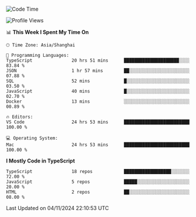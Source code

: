 <!--START_SECTION:waka-->
![Code Time](http://img.shields.io/badge/Code%20Time-6%2C847%20hrs%2031%20mins-blue)

![Profile Views](http://img.shields.io/badge/Profile%20Views-0-blue)

📊 **This Week I Spent My Time On** 

```text
🕑︎ Time Zone: Asia/Shanghai

💬 Programming Languages: 
TypeScript               20 hrs 51 mins      █████████████████████░░░░   83.84 % 
JSON                     1 hr 57 mins        ██░░░░░░░░░░░░░░░░░░░░░░░   07.88 % 
SQL                      52 mins             █░░░░░░░░░░░░░░░░░░░░░░░░   03.50 % 
JavaScript               40 mins             █░░░░░░░░░░░░░░░░░░░░░░░░   02.70 % 
Docker                   13 mins             ░░░░░░░░░░░░░░░░░░░░░░░░░   00.89 % 

🔥 Editors: 
VS Code                  24 hrs 53 mins      █████████████████████████   100.00 % 

💻 Operating System: 
Mac                      24 hrs 53 mins      █████████████████████████   100.00 % 
```

**I Mostly Code in TypeScript** 

```text
TypeScript               18 repos            ██████████████████░░░░░░░   72.00 % 
JavaScript               5 repos             █████░░░░░░░░░░░░░░░░░░░░   20.00 % 
HTML                     2 repos             ██░░░░░░░░░░░░░░░░░░░░░░░   08.00 % 
```




 Last Updated on 04/11/2024 22:10:53 UTC
<!--END_SECTION:waka-->
